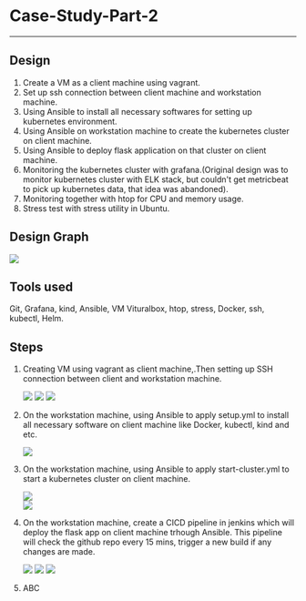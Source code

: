 # Case-Study-Part-2 #
-------------------------------
## Design ##
  1. Create a VM as a client machine using vagrant.  
  2. Set up ssh connection between client machine and workstation machine. 
  3. Using Ansible to install all necessary softwares for setting up kubernetes environment. 
  4. Using Ansible on workstation machine to create the kubernetes cluster on client machine. 
  5. Using Ansible to deploy flask application on that cluster on client machine. 
  6. Monitoring the kubernetes cluster with grafana.(Original design was to monitor kubernetes cluster with ELK stack, but couldn't get metricbeat to pick up kubernetes data, that idea was abandoned). 
  7. Monitoring together with htop for CPU and memory usage.
  8. Stress test with stress utility in Ubuntu.
  
## Design Graph ##
![](https://github.com/kg0529/Case-Study-Part-2/blob/main/screenshots/s14.png?raw=true)

## Tools used ##
   Git, Grafana, kind, Ansible, VM Vituralbox, htop, stress, Docker, ssh, kubectl, Helm.
## Steps ##
1. Creating VM using vagrant as client machine,.Then setting up SSH connection between client and workstation machine.

   ![](https://github.com/kg0529/Case-Study-Part-2/blob/main/screenshots/s1.png?raw=true)
   ![](https://github.com/kg0529/Case-Study-Part-2/blob/main/screenshots/s2.png?raw=true)
   ![](https://github.com/kg0529/Case-Study-Part-2/blob/main/screenshots/s2-1.png?raw=true)


2. On the workstation machine, using Ansible to apply setup.yml to install all necessary software on client machine like Docker, kubectl, kind and etc.

   ![](https://github.com/kg0529/Case-Study-Part-2/blob/main/screenshots/s3.png?raw=true)


3. On the workstation machine, using Ansible to apply start-cluster.yml to start a kubernetes cluster on client machine.

   ![](https://github.com/kg0529/Case-Study-Part-2/blob/main/screenshots/s4.png?raw=true)  
   ![](https://github.com/kg0529/Case-Study-Part-2/blob/main/screenshots/s4-1.png?raw=true)


4. On the workstation machine, create a CICD pipeline in jenkins which will deploy the flask app on client machine trhough Ansible. This pipeline will check the github repo every 15 mins, trigger a new build if any changes are made.
 
   ![](https://github.com/kg0529/Case-Study-Part-2/blob/main/screenshots/s6.png?raw=true)
   ![](https://github.com/kg0529/Case-Study-Part-2/blob/main/screenshots/s7.png?raw=true)
   ![](https://github.com/kg0529/Case-Study-Part-2/blob/main/screenshots/s8.png?raw=true)


5. ABC

